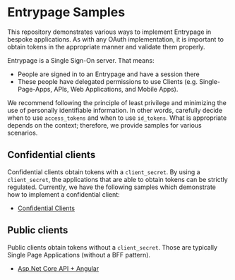 # Entrypage Samples

This repository demonstrates various ways to implement Entrypage in bespoke applications. As with any OAuth implementation, it is important to obtain tokens in the appropriate manner and validate them properly.

Entrypage is a Single Sign-On server. That means:
- People are signed in to an Entrypage and have a session there
- These people have delegated permissions to use Clients (e.g. Single-Page-Apps, APIs, Web Applications, and Mobile Apps).

We recommend following the principle of least privilege and minimizing the use of personally identifiable information. In other words, carefully decide when to use `access_tokens` and when to use `id_tokens`. What is appropriate depends on the context; therefore, we provide samples for various scenarios.

## Confidential clients
Confidential clients obtain tokens with a `client_secret`. By using a `client_secret`, the applications that are able to obtain tokens can be strictly regulated. Currently, we have the following samples which demonstrate how to implement a confidential client:

- [Confidential Clients](Confidential%20Clients)

## Public clients
Public clients obtain tokens without a `client_secret`. Those are typically Single Page Applications (without a BFF pattern).

- [Asp.Net Core API + Angular](Public%20Clients/Angular%20Spa+Asp.Net%20Core%20Api/Readme.md)